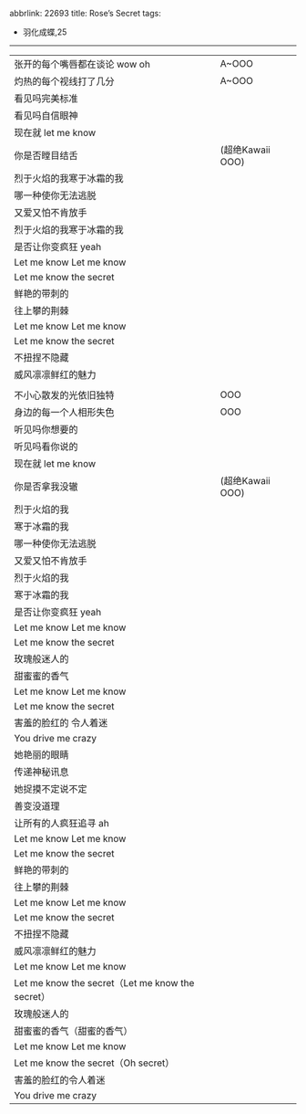 abbrlink: 22693
title: Rose’s Secret
tags:
  - 羽化成蝶,25
---
|      |      |
|--|--|
|张开的每个嘴唇都在谈论 wow oh|A~OOO|
|灼热的每个视线打了几分|A~OOO|
|看见吗完美标准|      |
|看见吗自信眼神|      |
|现在就 let me know|      |
|你是否瞠目结舌|(超绝Kawaii OOO)|
|烈于火焰的我寒于冰霜的我|      |
|哪一种使你无法逃脱|      |
|又爱又怕不肯放手|      |
|烈于火焰的我寒于冰霜的我|      |
|是否让你变疯狂 yeah|      |
|Let me know Let me know|      |
|Let me know the secret|      |
|鲜艳的带刺的|      |
|往上攀的荆棘|      |
|Let me know Let me know|      |
|Let me know the secret|      |
|不扭捏不隐藏|      |
|威风凛凛鲜红的魅力|      |
|      |      |
|不小心散发的光依旧独特|OOO|
|身边的每一个人相形失色|OOO|
|听见吗你想要的|      |
|听见吗看你说的|      |
|现在就 let me know|      |
|你是否拿我没辙|(超绝Kawaii OOO)|
|烈于火焰的我|      |
|寒于冰霜的我|      |
|哪一种使你无法逃脱|      |
|又爱又怕不肯放手|      |
|烈于火焰的我|      |
|寒于冰霜的我|      |
|是否让你变疯狂 yeah|      |
|Let me know Let me know|      |
|Let me know the secret|      |
|玫瑰般迷人的|      |
|甜蜜蜜的香气|      |
|Let me know Let me know|      |
|Let me know the secret|      |
|害羞的脸红的 令人着迷|      |
|You drive me crazy|      |
|她艳丽的眼睛|      |
|传递神秘讯息|      |
|她捉摸不定说不定|      |
|善变没道理|      |
|让所有的人疯狂追寻 ah|      |
|Let me know Let me know|      |
|Let me know the secret|      |
|鲜艳的带刺的|      |
|往上攀的荆棘|      |
|Let me know Let me know|      |
|Let me know the secret|      |
|不扭捏不隐藏|      |
|威风凛凛鲜红的魅力|      |
|Let me know Let me know|      |
|Let me know the secret（Let me know the secret）|      |
|玫瑰般迷人的|      |
|甜蜜蜜的香气（甜蜜的香气）|      |
|Let me know Let me know|      |
|Let me know the secret（Oh secret）|      |
|害羞的脸红的令人着迷|      |
|You drive me crazy|      |